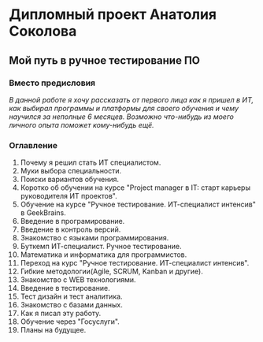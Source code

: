 # Дипломный проект Анатолия Соколова #

## Мой путь в ручное тестирование ПО ##

### Вместо предисловия ###

  *В данной работе я хочу рассказать от первого лица как я пришел в ИТ, как выбирал программы и платформы для своего обучения и чему научился за неполные 6 месяцев. Возможно что-нибудь из моего личного опыта поможет кому-нибудь ещё.*

### Оглавление ###

1. Почему я решил стать ИТ специалистом.
2. Муки выбора специальности.
3. Поиски вариантов обучения.
4. Коротко об обучении на курсе "Project manager в IT: старт карьеры руководителя ИТ проектов".
5. Обучение на курсе  "Ручное тестирование. ИТ-специалист интенсив" в GeekBrains.
6. Введение в програмирование.
7. Введение в контроль версий.
8. Знакомство с языками программирования.
9. Буткемп ИТ-специалист. Ручное тестирование.
10. Математика и информатика для программистов.
11. Переход на курс "Ручное тестирование. ИТ-специалист интенсив".
12. Гибкие методологии(Agile, SCRUM, Kanban и другие).
13. Знакомство с WEB технологиями.
14. Введение в тестирование.
15. Тест дизайн и тест аналитика.
16. Знакомство с базами данных.
17. Как я писал эту работу.
18. Обучение через "Госуслуги".
19. Планы на будущее.
